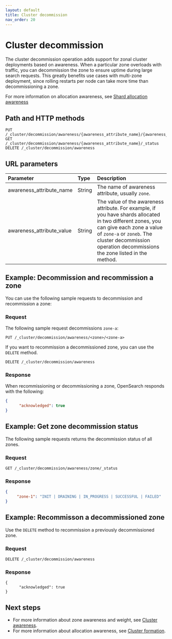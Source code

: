```yaml
---
layout: default
title: Cluster decommission 
nav_order: 20
---
```


# Cluster decommission

The cluster decommission operation adds support for zonal cluster deployments based on awareness. When a particular zone overloads with traffic, you can decommission the zone to ensure uptime during large search requests. This greatly benefits use cases with multi-zone deployment, since rolling restarts per node can take more time than decommissioning a zone. 

For more information on allocation awareness, see [Shard allocation awareness]({{site.url}}{{site.baseurl}}//opensearch/cluster/#shard-allocation-awareness)


## Path and HTTP methods

```
PUT  /_cluster/decommission/awareness/{awareness_attribute_name}/{awareness_attribute_value}
GET  /_cluster/decommission/awareness/{awareness_attribute_name}/_status
DELETE /_cluster/decommission/awareness
```

## URL parameters

Parameter | Type | Description
:--- | :--- | :---
awareness_attribute_name | String | The name of awareness attribute, usually `zone`.
awareness_attribute_value | String | The value of the awareness attribute. For example, if you have shards allocated in two different zones, you can give each zone a value of `zone-a` or `zoneb`. The cluster decommission operation decommissions the zone listed in the method.


## Example: Decommission and recommission a zone

You can use the following sample requests to decommission and recommission a zone:

### Request

The following sample request decommissions `zone-a`:

```
PUT /_cluster/decommission/awareness/<zone>/<zone-a>
```

If you want to recommission a decommissioned zone, you can use the `DELETE` method.

```
DELETE /_cluster/decommission/awareness
```

### Response

When recommissioning or decommissioning a zone, OpenSearch responds with the following:

```json
{
      "acknowledged": true
}
```

## Example: Get zone decommission status

The following sample requests returns the decommission status of all zones.

### Request

```
GET /_cluster/decommission/awareness/zone/_status
```


### Response

```json
{
     "zone-1": "INIT | DRAINING | IN_PROGRESS | SUCCESSFUL | FAILED"
}
```

## Example: Recommisson a decommissioned zone

Use the `DELETE` method to recommission a previously decommissioned zone.

### Request

```
DELETE /_cluster/decommission/awareness
```

### Response

```
{
      "acknowledged": true
}
```

## Next steps

- For more information about zone awareness and weight, see [Cluster awareness]({{site.url}}{{site.baseurl}}/api-reference/cluster-awareness/).
- For more information about allocation awareness, see [Cluster formation]({{site.url}}{{site.baseurl}}/opensearch/cluster/#advanced-step-6-configure-shard-allocation-awareness-or-forced-awareness).

